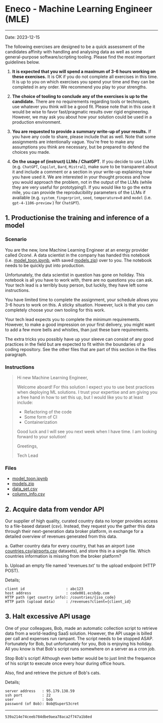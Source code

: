 # Eneco - Machine Learning Engineer (MLE)

---

Date: 2023-12-15

The following exercises are designed to be a quick assessment of the candidates affinity with handling and analysing data as well as some general-purpose software/scripting tooling. Please find the most important guidelines below.

1. **It is expected that you will spend a maximum of 3-6 hours working on these exercises.** It is OK if you do not complete all exercises in this time. It is up to you on which exercises you spend your time and they can be completed in any order. We recommend you play to your strengths.

2. **The choice of tooling to conclude any of the exercises is up to the candidate.** There are no requirements regarding tools or techniques, use whatever you think will be a good fit. Please note that in this case it would be wise to favor fast/pragmatic results over rigid engineering. However, we may ask you about how your solution could be used in a production environment.

3. **You are requested to provide a summary write-up of your results.** If you have any code to share, please include that as well. Note that some assignments are intentionally vague. You're free to make any assumptions you think are necessary, but be prepared to defend the choices you made. 

4. **On the usage of (instruct) LLMs / ChatGPT**.
If you decide to use LLMs (e.g. `ChatGPT`, `Copilot`, `Bard`, `Mistral`), make sure to be transparent about it and include a comment or a section in your write-up explaining how you have used it. We are interested in your thought process and how you would approach the problem, not in the output of the LLMs (while they are very useful for prototyping!). If you would like to go the extra mile, you can provide the reproducibility parameters of the LLMs if available (e.g. `system_fingerprint`, `seed`, `temperature=0` and `model` (i.e. `gpt-4-1106-preview` ) for `ChatGPT`).

## 1. Productionise the training and inference of a model

### Scenario

You are the new, lone Machine Learning Engineer at an energy provider called *Oconé*. A data scientist in the company has handed this notebook (i.e. [model_toon.ipynb](https://sacodeassessment.blob.core.windows.net/public/model_toon.ipynb), with saved [models.zip](https://sacodeassessment.blob.core.windows.net/public/models.zip)) over to you. The notebook needs to be quickly put into production. 

Unfortunately, the data scientist in question has gone on holiday. This notebook is all you have to work with, there are no questions you can ask. Your tech lead is a terribly busy person, but luckily, they have left some instructions. 

You have limited time to complete the assignment, your schedule allows you 3-6 hours to work on this. A sticky situation. However, luck is that you can completely choose your own tooling for this work. 

Your tech lead expects you to complete the minimum requirements. However, to make a good impression on your first delivery, you might want to add a few more bells and whistles, than just these bare requirements. 

The extra tricks you possibly have up your sleeve can consist of any good practices in the field but are expected to fit within the boundaries of a coding repository. See the other files that are part of this section in the files paragraph.

### Instructions 
 
>Hi new Machine Learning Engineer, 
>
>Welcome aboard! For this solution I expect you to use best practices when deploying ML solutions. I trust your expertise and am giving you a free hand in how to set this up, but I would like you to at least include: 
>
>- Refactoring of the code
>- Some form of CI 
>- Containerization 
>
>
>Good luck and I will see you next week when I have time. I am looking forward to your solution! 
>
>Greetings, 
>
>Tech Lead

### Files

  - [model_toon.ipynb](https://sacodeassessment.blob.core.windows.net/public/model_toon.ipynb)
  - [models.zip](https://sacodeassessment.blob.core.windows.net/public/models.zip)
  - [data_set.csv](https://sacodeassessment.blob.core.windows.net/public/data_set.csv)
  - [column_info.csv](https://sacodeassessment.blob.core.windows.net/public/column_info.csv)

## 2. Acquire data from vendor API

Our supplier of high quality, curated country data no longer provides access to a file-based dataset (csv). Instead, they request you the gather this data through their next-generation data broker platform, in exchange for a detailed overview of revenues generated from this data.

a. Gather country data for every country, that has an airport (use [countries.csv](https://sacodeassessment.blob.core.windows.net/public/countries.csv)/[airports.csv](https://sacodeassessment.blob.core.windows.net/public/airports.csv) datasets), and store this in a single file. Which countries information is missing from the broker platform?

b. Upload an empty file named 'revenues.txt' to the upload endpoint (HTTP POST).

Details;
```
client id                   : abc123
host address                : code001.ecsbdp.com
HTTP path (get country info): /countries/{iso_code}
HTTP path (upload data)     : /revenues?client={client_id}
```

## 3. Halt excessive API usage

One of your colleagues, Bob, made an automatic collection script to retrieve data from a world-leading SaaS solution. However, the API usage is billed per call and expenses run rampant. The script needs to be stopped ASAP. Fortunately for Bob, but unfortunately for you, Bob is enjoying his holiday. All you know is that Bob's script runs somewhere on a server as a cron job.

Stop Bob's script! Although even better would be to just limit the frequence of his script to execute once every hour during office hours.

Also, find and retrieve the picture of Bob's cats.

Details;
```
server address   : 95.179.138.59
ssh port         : 22
user             : bob
password (of Bob): Bob@SuperS3cret
```
---
`539a214e74ceeb784dbe9aea78aca2f747a1b8ed`